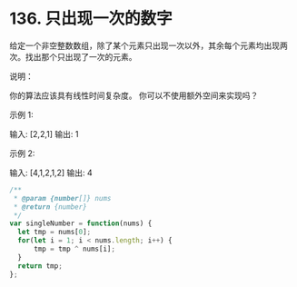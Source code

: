 # 136. 只出现一次的数字
给定一个非空整数数组，除了某个元素只出现一次以外，其余每个元素均出现两次。找出那个只出现了一次的元素。

说明：

你的算法应该具有线性时间复杂度。 你可以不使用额外空间来实现吗？

示例 1:

输入: [2,2,1]
输出: 1


示例 2:

输入: [4,1,2,1,2]
输出: 4
```js
/**
 * @param {number[]} nums
 * @return {number}
 */
var singleNumber = function(nums) {
  let tmp = nums[0];
  for(let i = 1; i < nums.length; i++) {
      tmp = tmp ^ nums[i];
  }
  return tmp;
};
```